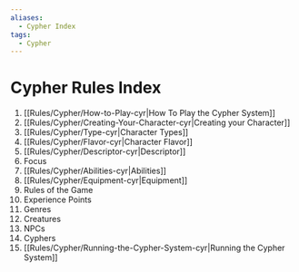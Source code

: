 ```yaml
---
aliases:
  - Cypher Index
tags:
  - Cypher
---
```

# Cypher Rules Index

1. [[Rules/Cypher/How-to-Play-cyr|How To Play the Cypher System]]
2. [[Rules/Cypher/Creating-Your-Character-cyr|Creating your Character]]
3. [[Rules/Cypher/Type-cyr|Character Types]]
4. [[Rules/Cypher/Flavor-cyr|Character Flavor]]
5. [[Rules/Cypher/Descriptor-cyr|Descriptor]]
6. Focus
7. [[Rules/Cypher/Abilities-cyr|Abilities]]
8. [[Rules/Cypher/Equipment-cyr|Equipment]]
9. Rules of the Game
10. Experience Points
11. Genres
12. Creatures
13. NPCs
14. Cyphers
15. [[Rules/Cypher/Running-the-Cypher-System-cyr|Running the Cypher System]]
